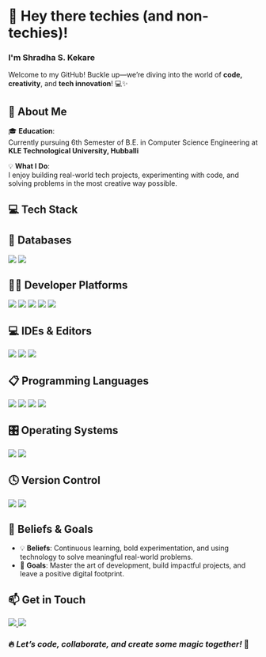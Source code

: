 # 👋 Hey there techies (and non-techies)!  
### I'm **Shradha S. Kekare** 
Welcome to my GitHub! Buckle up—we’re diving into the world of **code, creativity**, and **tech innovation**! 💻✨



## 🚀 About Me

🎓 **Education**:  
Currently pursuing 6th Semester of B.E. in Computer Science Engineering at **KLE Technological University, Hubballi**

💡 **What I Do**:  
I enjoy building real-world tech projects, experimenting with code, and solving problems in the most creative way possible.



## 💻 Tech Stack







## 💾 Databases
<p>
  <img src="https://img.shields.io/badge/MongoDB-47A248?style=for-the-badge&logo=mongodb&logoColor=white"/>
  <img src="https://img.shields.io/badge/MySQL-00758F?style=for-the-badge&logo=mysql&logoColor=white"/>
</p>



## 🧑‍💻 Developer Platforms
<p>
  <img src="https://img.shields.io/badge/Hackerrank-2EC866?style=for-the-badge&logo=hackerrank&logoColor=white"/>
  <img src="https://img.shields.io/badge/LeetCode-FFA116?style=for-the-badge&logo=leetcode&logoColor=black"/>
  <img src="https://img.shields.io/badge/Kaggle-20BEFF?style=for-the-badge&logo=kaggle&logoColor=white"/>
  <img src="https://img.shields.io/badge/GeeksforGeeks-2F8D46?style=for-the-badge&logo=geeksforgeeks&logoColor=white"/>
  <img src="https://img.shields.io/badge/Postman-FF6C37?style=for-the-badge&logo=postman&logoColor=white"/>
</p>




## 💻 IDEs & Editors
<p>
  <img src="https://img.shields.io/badge/Jupyter Notebook-F37626?style=for-the-badge&logo=jupyter&logoColor=white"/>
  <img src="https://img.shields.io/badge/VS Code-007ACC?style=for-the-badge&logo=visualstudiocode&logoColor=white"/>
  <img src="https://img.shields.io/badge/Code::Blocks-006CB6?style=for-the-badge&logo=code-blocks&logoColor=white"/>
</p>



## 📋 Programming Languages
<p>
  <img src="https://img.shields.io/badge/C-00599C?style=for-the-badge&logo=c&logoColor=white"/>
  <img src="https://img.shields.io/badge/C++-004482?style=for-the-badge&logo=cplusplus&logoColor=white"/>
  <img src="https://img.shields.io/badge/Java-ED8B00?style=for-the-badge&logo=java&logoColor=white"/>
  <img src="https://img.shields.io/badge/Python-3776AB?style=for-the-badge&logo=python&logoColor=white"/>
 
</p>



## 🎛️ Operating Systems
<p>
  <img src="https://img.shields.io/badge/Windows-0078D6?style=for-the-badge&logo=windows&logoColor=white"/>
  <img src="https://img.shields.io/badge/Ubuntu-E95420?style=for-the-badge&logo=ubuntu&logoColor=white"/>
</p>



## 🕓 Version Control
<p>
  <img src="https://img.shields.io/badge/Git-F05032?style=for-the-badge&logo=git&logoColor=white"/>
  <img src="https://img.shields.io/badge/GitHub-181717?style=for-the-badge&logo=github&logoColor=white"/>
  
</p>








## 🌟 Beliefs & Goals

- 💡 **Beliefs**: Continuous learning, bold experimentation, and using technology to solve meaningful real-world problems.
- 🎯 **Goals**: Master the art of development, build impactful projects, and leave a positive digital footprint.





## 📫 Get in Touch

<p>
  <a href="kenkreshraddha92@gmail.com">
    <img src="https://img.shields.io/badge/Gmail-D14836?style=for-the-badge&logo=gmail&logoColor=white"/>
  </a>
  <a href="https://www.linkedin.com/in/shradha-kekare-b33862298" target="_blank">
    <img src="https://img.shields.io/badge/LinkedIn-0A66C2?style=for-the-badge&logo=linkedin&logoColor=white"/>
  </a>
</p>




### 🔥 *Let’s code, collaborate, and create some magic together!* 🚀
